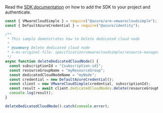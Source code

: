 Read the [SDK documentation](https://github.com/Azure/azure-sdk-for-js/blob/%40azure%2Farm-vmwarecloudsimple_3.0.0/sdk/vmwarecloudsimple/arm-vmwarecloudsimple/README.md) on how to add the SDK to your project and authenticate.

```javascript
const { VMwareCloudSimple } = require("@azure/arm-vmwarecloudsimple");
const { DefaultAzureCredential } = require("@azure/identity");

/**
 * This sample demonstrates how to Delete dedicated cloud node
 *
 * @summary Delete dedicated cloud node
 * x-ms-original-file: specification/vmwarecloudsimple/resource-manager/Microsoft.VMwareCloudSimple/stable/2019-04-01/examples/DeleteDedicatedCloudNode.json
 */
async function deleteDedicatedCloudNode() {
  const subscriptionId = "{subscription-id}";
  const resourceGroupName = "myResourceGroup";
  const dedicatedCloudNodeName = "myNode";
  const credential = new DefaultAzureCredential();
  const client = new VMwareCloudSimple(credential, subscriptionId);
  const result = await client.dedicatedCloudNodes.delete(resourceGroupName, dedicatedCloudNodeName);
  console.log(result);
}

deleteDedicatedCloudNode().catch(console.error);
```
